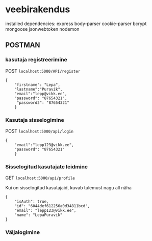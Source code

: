 # veebirakendus

installed dependencies:
express body-parser cookie-parser bcrypt mongoose jsonwebtoken nodemon

## POSTMAN

### kasutaja registreerimine

POST `localhost:5000/API/register`

```
{
    "firstname": "Lepa",
    "lastname":"Puravik",
    "email":"lepp@vikk.ee",
    "password": "87654321",
     "password2": "87654321"
    }

```

### Kasutaja sisselogimine

POST `localhost:5000/api/login`

```
{
    "email":"lepp123@vikk.ee",
    "password": "87654321"
    }

```

### Sisselogitud kasutajate leidmine

GET `localhost:5000/api/profile`

Kui on sisselogitud kasutajaid, kuvab tulemust nagu all näha

```
{
    "isAuth": true,
    "id": "6044def612256a0d34811bcd",
    "email": "lepp123@vikk.ee",
    "name": "LepaPuravik"
}

```

### Väljalogimine
